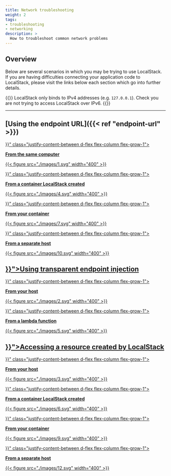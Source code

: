 ```yaml
---
title: Network troubleshooting
weight: 2
tags:
- troubleshooting
- networking
description: >
  How to troubleshoot common network problems
---
```


## Overview

Below are several scenarios in which you may be trying to use LocalStack.
If you are having difficulties connecting your application code to LocalStack, please visit the links below each section which go into further details.

{{<alert title="Note">}}
LocalStack only binds to IPv4 addresses (e.g. `127.0.0.1`). Check you are not trying to access LocalStack over IPv6.
{{</alert>}}

---

<div class="container">
<div class="row">

## [Using the endpoint URL]({{< ref "endpoint-url" >}})


</div>
<div class="row py-4">
<div class="col-xl-3  p-4 shadow d-flex flex-column">
<a href="{{< ref "endpoint-url#from-the-same-computer" >}}" class="justify-content-between d-flex flex-column flex-grow-1">

  **From the same computer**

{{< figure src="./images/1.svg" width="400" >}}

<!-- **Example**: you have run `localstack start`, or you are accessing LocalStack started in Docker (or docker-compose). -->

</a>
</div>

<div class="col-xl-3  p-4 shadow d-flex flex-column">
<a href="{{< ref "endpoint-url#from-a-container-localstack-created" >}}" class="justify-content-between d-flex flex-column flex-grow-1">

**From a container LocalStack created**

{{< figure src="./images/4.svg" width="400" >}}

<!-- **Example**: your code is running in an ECS container that LocalStack has created. -->

</a>
</div>

<div class="col-xl-3  p-4 shadow d-flex flex-column">
<a href="{{< ref "endpoint-url#from-your-container" >}}" class="justify-content-between d-flex flex-column flex-grow-1">

**From your container**

{{< figure src="./images/7.svg" width="400" >}}

<!-- **Example**: you are running your application code in a container and accessing AWS resources such as S3 in LocalStack. -->

</a>
</div>

<div class="col-xl-3  p-4 shadow d-flex flex-column">
<a href="{{< ref "endpoint-url#from-a-separate-host" >}}" class="justify-content-between d-flex flex-column flex-grow-1">


**From a separate host**

{{< figure src="./images/10.svg" width="400" >}}

</a>
</div>


</div> <!-- row -->

<div class="row">

<h2><a href="{{< ref "transparent-endpoint-injection">}}">Using transparent endpoint injection</a></h2>

</div>

<div class="row py-4">
<div class="col-xl-6  p-4 shadow d-flex flex-column">
<a href="{{< ref "transparent-endpoint-injection#from-your-host" >}}" class="justify-content-between d-flex flex-column flex-grow-1">

**From your host**

{{< figure src="./images/2.svg" width="400" >}}

<!-- If you are using LocalStack with an [API key]({{<ref "getting-started/api-key">}}), then you can use the [DNS server]({{<ref "user-guide/tools/local-endpoint-injection/dns-server">}}) to perform requests to LocalStack as if it were AWS. -->

</a>
</div>
<div class="col-xl-6  p-4 shadow d-flex flex-column">
<a href="{{< ref "transparent-endpoint-injection#from-a-lambda-function" >}}" class="justify-content-between d-flex flex-column flex-grow-1">

**From a lambda function**

{{< figure src="./images/5.svg" width="400" >}}

</a>
</div>

</div> <!-- row -->

<div class="row">

<h2><a href="{{< ref "created-resources">}}">Accessing a resource created by LocalStack</a></h2>

</div>

<div class="row py-4">

<div class="col-xl-3  p-4 shadow d-flex flex-column">
<a href="{{< ref "created-resources#from-your-host" >}}" class="justify-content-between d-flex flex-column flex-grow-1">

**From your host**

{{< figure src="./images/3.svg" width="400" >}}

<!-- **Example**: you have created an OpenSearch cluster and wish to access it from the computer that is running LocalStack. -->

</a>
</div>


<div class="col-xl-3  p-4 shadow d-flex flex-column">
<a href="{{< ref "created-resources#from-a-container-localstack-created" >}}" class="justify-content-between d-flex flex-column flex-grow-1">

**From a container LocalStack created**

{{< figure src="./images/6.svg" width="400" >}}

</a>
</div>
<div class="col-xl-3  p-4 shadow d-flex flex-column">
<a href="{{< ref "created-resources#from-your-container" >}}" class="justify-content-between d-flex flex-column flex-grow-1">

**From your container**

{{< figure src="./images/9.svg" width="400" >}}

</a>
</div>

<div class="col-xl-3  p-4 shadow d-flex flex-column">
<a href="{{< ref "created-resources#from-a-separate-host" >}}" class="justify-content-between d-flex flex-column flex-grow-1">

**From a separate host**

{{< figure src="./images/12.svg" width="400" >}}

</a>
</div>
</div> <!-- row -->
</div> <!-- container -->
